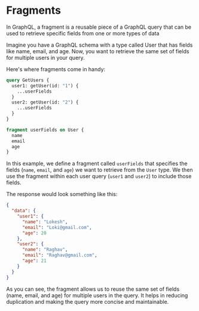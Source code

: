 # Fragments
In GraphQL, a fragment is a reusable piece of a GraphQL query that can be used to retrieve specific fields from one or more types of data

Imagine you have a GraphQL schema with a type called User that has fields like name, email, and age. Now, you want to retrieve the same set of fields for multiple users in your query.

Here's where fragments come in handy:
```graphql
query GetUsers {
  user1: getUser(id: "1") {
    ...userFields
  }
  user2: getUser(id: "2") {
    ...userFields
  }
}

fragment userFields on User {
  name
  email
  age
}
```
In this example, we define a fragment called `userFields` that specifies the fields (`name`, `email`, and `age`) we want to retrieve from the `User` type. We then use the fragment within each user query (`user1` and `user2`) to include those fields.

The response would look something like this:
```json
{
  "data": {
    "user1": {
      "name": "Lokesh",
      "email": "Loki@gmail.com",
      "age": 20
    },
    "user2": {
      "name": "Raghav",
      "email": "Raghav@gmail.com",
      "age": 21
    }
  }
}
```

As you can see, the fragment allows us to reuse the same set of fields (name, email, and age) for multiple users in the query. It helps in reducing duplication and making the query more concise and maintainable.

